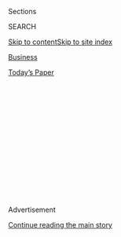 <div id="app">

<div>

<div>

<div>

<div class="NYTAppHideMasthead css-1q2w90k e1suatyy0">

<div class="section css-ui9rw0 e1suatyy2">

<div class="css-eph4ug er09x8g0">

<div class="css-6n7j50">

</div>

<span class="css-1dv1kvn">Sections</span>

<div class="css-10488qs">

<span class="css-1dv1kvn">SEARCH</span>

</div>

[Skip to content](#site-content)[Skip to site
index](#site-index)

</div>

<div id="masthead-section-label" class="css-1wr3we4 eaxe0e00">

[Business](https://www.nytimes3xbfgragh.onion/section/business)

</div>

<div class="css-10698na e1huz5gh0">

</div>

</div>

<div id="masthead-bar-one" class="section hasLinks css-15hmgas e1csuq9d3">

<div class="css-uqyvli e1csuq9d0">

</div>

<div class="css-1uqjmks e1csuq9d1">

</div>

<div class="css-9e9ivx">

[](https://myaccount.nytimes3xbfgragh.onion/auth/login?response_type=cookie&client_id=vi)

</div>

<div class="css-1bvtpon e1csuq9d2">

[Today’s
Paper](https://www.nytimes3xbfgragh.onion/section/todayspaper)

</div>

</div>

</div>

</div>

<div data-aria-hidden="false">

<div id="site-content" data-role="main">

<div>

<div class="css-1aor85t" style="opacity:0.000000001;z-index:-1;visibility:hidden">

<div class="css-1hqnpie">

<div class="css-epjblv">

<span class="css-17xtcya">[Business](/section/business)</span><span class="css-x15j1o">|</span><span class="css-fwqvlz">Even
the Threat of a Tougher Rule on Financial Advice Has Helped
Investors</span>

</div>

<div class="css-k008qs">

<div class="css-1iwv8en">

<span class="css-18z7m18"></span>

<div>

</div>

</div>

<span class="css-1n6z4y">https://nyti.ms/3m9093s</span>

<div class="css-1705lsu">

<div class="css-4xjgmj">

<div class="css-4skfbu" data-role="toolbar" data-aria-label="Social Media Share buttons, Save button, and Comments Panel with current comment count" data-testid="share-tools">

  - 
  - 
  - 
  - 
    
    <div class="css-6n7j50">
    
    </div>

  - 

</div>

</div>

</div>

</div>

</div>

</div>

<div class="css-13pd83m">

</div>

<div id="top-wrapper" class="css-1sy8kpn">

<div id="top-slug" class="css-l9onyx">

Advertisement

</div>

[Continue reading the main
story](#after-top)

<div class="ad top-wrapper" style="text-align:center;height:100%;display:block;min-height:250px">

<div id="top" class="place-ad" data-position="top" data-size-key="top">

</div>

</div>

<div id="after-top">

</div>

</div>

<div>

<div id="sponsor-wrapper" class="css-1hyfx7x">

<div id="sponsor-slug" class="css-19vbshk">

Supported by

</div>

[Continue reading the main
story](#after-sponsor)

<div id="sponsor" class="ad sponsor-wrapper" style="text-align:center;height:100%;display:block">

</div>

<div id="after-sponsor">

</div>

</div>

<div class="css-186x18t">

strategies

</div>

<div class="css-1vkm6nb ehdk2mb0">

# Even the Threat of a Tougher Rule on Financial Advice Has Helped Investors

</div>

The Obama administration’s efforts to require firms to truly work in the
interests of investors has already given people better choices, a new
study
says.

<div class="css-79elbk" data-testid="photoviewer-wrapper">

<div class="css-z3e15g" data-testid="photoviewer-wrapper-hidden">

</div>

<div class="css-1a48zt4 ehw59r15" data-testid="photoviewer-children">

![<span class="css-cnj6d5 e1z0qqy90" itemprop="copyrightHolder"><span class="css-1ly73wi e1tej78p0">Credit...</span><span><span>Minh
Uong/The New York
Times</span></span></span>](https://static01.graylady3jvrrxbe.onion/images/2020/09/13/business/11Strategies-illo/11Strategies-illo-articleLarge.jpg?quality=75&auto=webp&disable=upscale)

</div>

</div>

<div class="css-18e8msd">

<div class="css-vp77d3 epjyd6m0">

<div class="css-hus3qt ey68jwv0" data-aria-hidden="true">

[![Jeff
Sommer](https://static01.graylady3jvrrxbe.onion/images/2018/02/20/multimedia/author-jeff-sommer/author-jeff-sommer-thumbLarge.jpg
"Jeff Sommer")](https://www.nytimes3xbfgragh.onion/by/jeff-sommer)

</div>

<div class="css-1baulvz">

By [<span class="css-1baulvz last-byline" itemprop="name">Jeff
Sommer</span>](https://www.nytimes3xbfgragh.onion/by/jeff-sommer)

</div>

</div>

  - Sept. 11,
    2020

  - 
    
    <div class="css-4xjgmj">
    
    <div class="css-d8bdto" data-role="toolbar" data-aria-label="Social Media Share buttons, Save button, and Comments Panel with current comment count" data-testid="share-tools">
    
      - 
      - 
      - 
      - 
        
        <div class="css-6n7j50">
        
        </div>
    
      - 
    
    </div>
    
    </div>

</div>

</div>

<div class="section meteredContent css-1r7ky0e" name="articleBody" itemprop="articleBody">

<div class="css-1fanzo5 StoryBodyCompanionColumn">

<div class="css-53u6y8">

A battle over exactly how investors should be treated when they get
financial advice has been underway for years. The Obama administration
pushed for stricter investor protections, while the Trump administration
has been putting looser rules into effect.

But here’s the thing: The tougher Obama rules, which were never fully
put into effect, have already done some good.

That’s the import of an innovative new study published by the [Harvard
Business
School](https://www.hbs.edu/faculty/Publication%20Files/WP21-018rev8-28-20_d683a777-2c59-4ce5-859d-6baad6af7860.pdf)
and the [National Bureau of Economic
Research](https://www.nber.org/papers/w27577#:~:text=Our%20results%20indicate%20that%20variable,when%20dealing%20with%20retirement%20accounts.).
It has a technical title — “Conflicting Interests and the Effect of
Fiduciary Duty — Evidence from Variable Annuities,” but contains nuggets
that are worthy of wider attention. Its authors are [Mark
Egan](https://www.hbs.edu/faculty/Pages/profile.aspx?facId=774513), a
Harvard Business School professor; [Shan
Ge](https://www.stern.nyu.edu/faculty/bio/shan-ge), a professor at New
York University’s Leonard N. Stern School of Business; and [Johnny
Tang](https://scholar.harvard.edu/johnnytang/home), an economics
graduate student at Harvard.

The study says that the threat of stricter regulations alone has
improved at least some of the behavior of brokers and financial service
firms. The improvement began while Barack Obama was still president and
it has continued, despite the deregulatory approach of the Trump
administration. Perhaps because stricter regulations could return in a
new administration, that shift in the financial services industry hasn’t
abated yet, Professor Egan said in an interview.

</div>

</div>

<div class="css-1fanzo5 StoryBodyCompanionColumn">

<div class="css-53u6y8">

“The interesting thing is that these effects have persisted even though
the fiduciary rule was never enforced,” Professor Egan said. “We seem to
be in a holding pattern right now, with these changes holding steady,
given uncertainty over how the rules themselves might change over the
next few years.”

Those changes center on the so-called “fiduciary rule,” which would have
banned conflicts of interest in the advice given to people investing for
retirement.

The rule’s history is a bit tangled: The Department of Labor proposed
the rule in 2015 and [formally announced it
in 2016](https://www.nytimes3xbfgragh.onion/2016/04/07/your-money/new-rules-for-retirement-accounts-financial-advisers.html).
But a suit filed by several financial industry groups, which were
represented by [Eugene
Scalia](https://www.nytimes3xbfgragh.onion/2020/08/21/business/labor-department-proposal-retirement-planning.html),
who is now Labor secretary, succeeded
in[dislodging](https://www.nytimes3xbfgragh.onion/2018/06/22/your-money/fiduciary-rule-dies.html)
the rule before it was ever put in place.

Separate protections for nonretirement accounts also were considered by
the Obama administration but were never put into effect by the
Securities and Exchange Commission. [In
June](https://www.nytimes3xbfgragh.onion/2020/07/16/your-money/fiduciary-duty-investments-best-interest.html#:~:text=A%20Securities%20and%20Exchange%20Commission%20rule%20that%20took%20effect%20on,protections%20than%20the%20rule%20delivers.)
the S.E.C. instituted what it calls a “best interest” rule that makes it
easier to charge for advice that may lead you to make investments that
aren’t the cheapest or the best.

Now, at the Labor Department, Mr. Scalia is [moving
rapidly](https://www.nytimes3xbfgragh.onion/2020/08/21/business/labor-department-proposal-retirement-planning.html)
to change the rules for retirement accounts and to impose new
regulations that would be weaker than those intended by the original
fiduciary rule.

</div>

</div>

<div class="css-1fanzo5 StoryBodyCompanionColumn">

<div class="css-53u6y8">

Amid all of these regulatory battles, you may think that investor
protection under the fiduciary rule is a lost cause. But that’s not the
case.

The study found something startling: The financial services industry
began to respond to the fiduciary rule’s requirements — even though the
rule has never gone into effect.

The study dealt specifically with a limited part of the financial
marketplace but it has broader implications. The researchers focused on
the sale of variable annuities, which are
[notorious](https://www.nytimes3xbfgragh.onion/2015/06/20/your-money/variable-annuities-with-guaranteed-income-riders-require-careful-scrutiny.html)
for frequently carrying high fees and onerous restrictions that generate
hefty profits for insurers and brokers while eating away at the
long-term returns of retirement
investors.

[Annuities](https://www.nytimes3xbfgragh.onion/2019/07/01/business/rolling-stones-social-security-retirement.html)
can be a valuable part of a retirement portfolio when they are low-cost
and transparent. Simple immediate annuities or deferred annuities can
provide steady, guaranteed income for many years. And Social Security,
the most
[valuable](https://www.nytimes3xbfgragh.onion/2020/05/29/business/Social-Security-benefits-shortfall-coronavirus.html)
asset most Americans have in retirement, is an annuity — one that is
backed by the government.

But variable annuities are different. They are complex products, which
can rise and fall based on the value of underlying investments in the
stock market. Brokers who sell them to investors have sometimes received
substantial commissions of more than 10 percent from insurers, and these
annuities frequently contain clauses and restrictions that can cost
investors dearly, the S.E.C.
[warns](https://www.sec.gov/investor/pubs/sec-guide-to-variable-annuities.pdf).

It is difficult to argue that high-expense variable annuities are the
best possible option for most investors, though they are a fine source
of income for individual brokers. In other words, a high-commission
variable annuity is the kind of investment that a fiduciary — someone
who puts a client’s interest above their own — might not recommend. Such
annuities are associated with a high frequency of consumer
[complaints](https://brokercheck.finra.org/) to the Financial Industry
Regulatory Authority. That’s why the researchers shined a spotlight on
them.

From 2015 to 2016, a year in which the proposed fiduciary
[rule](https://www.nytimes3xbfgragh.onion/2015/04/08/opinion/successful-investing-for-the-long-haul.html)
was in the news, many financial services companies began revising
practices that might run afoul of it. They adjusted their sales
practices or restructured their product lines, the study found, reducing
compensation incentives that encouraged brokers to steer investors to
costly products. The paper cited several companies, including Voya, Axa
Group, Aegon and Lincoln Financial.

</div>

</div>

<div class="css-1fanzo5 StoryBodyCompanionColumn">

<div class="css-53u6y8">

In that one year, the report said, sales of high-expense variable
annuities fell by 52 percent, while sales of lower-expense annuities
surged. What’s more, there was no indication that investors were
receiving less advice, as the [industry
groups](https://www.sifma.org/resources/news/sifma-submits-comments-and-new-evidence-of-the-dol-fiduciary-rules-negative-impact-on-retirement-savers/)
that have fought the fiduciary rule have frequently claimed would
happen. “Based on our structural model estimates, investor welfare
improved as a result of the fiduciary rule under conservative
assumptions,” the paper concluded.

Professor Egan said he has been monitoring recent sales data and has
found that “as far as the latest numbers show, the industry is still
holding back, and the effect of the fiduciary rule can still be seen —
even though the rule hasn’t been put into place.”

It is possible, of course, that the market itself is responsible for
some of the continuing improvement. After all, the fiduciary rule has
been widely debated since 2015 and has focused public attention on the
advantages of low-cost, no frills investments that leave more money in
the pockets of consumers and less in the coffers of big corporations. No
doubt, many consumers are seeking simple, economical options like index
funds and staying away from higher-cost variable annuities.

But as Professor Egan points out, knowledge in a broad population is
always “asymmetrical,” and financial predators will find opportunity for
outsize profits if regulators are shackled or sleeping.

I’m all for the creativity unleashed by the profit motive in a market
economy. But one way or another, society must impose some limits.
Especially when it comes to the money that working people have salted
away for retirement, it strikes me as cruel and uncivilized to permit
exploitation. That, in a nutshell, is what government is for,
particularly amid the immense suffering of a pandemic.

Protecting Social Security is one thing that can be done. Another is
bringing attention to shoddy practices that hurt savers. Shining a
bright light can help, the new paper suggests, even if strong
regulations and active regulators are really needed to deal with the
problem.

</div>

</div>

</div>

<div>

</div>

<div>

</div>

<div>

</div>

<div>

<div id="bottom-wrapper" class="css-1ede5it">

<div id="bottom-slug" class="css-l9onyx">

Advertisement

</div>

[Continue reading the main
story](#after-bottom)

<div id="bottom" class="ad bottom-wrapper" style="text-align:center;height:100%;display:block;min-height:90px">

</div>

<div id="after-bottom">

</div>

</div>

</div>

</div>

</div>

## Site Index

<div>

</div>

## Site Information Navigation

  - [© <span>2020</span> <span>The New York Times
    Company</span>](https://help.nytimes3xbfgragh.onion/hc/en-us/articles/115014792127-Copyright-notice)

<!-- end list -->

  - [NYTCo](https://www.nytco.com/)
  - [Contact
    Us](https://help.nytimes3xbfgragh.onion/hc/en-us/articles/115015385887-Contact-Us)
  - [Work with us](https://www.nytco.com/careers/)
  - [Advertise](https://nytmediakit.com/)
  - [T Brand Studio](http://www.tbrandstudio.com/)
  - [Your Ad
    Choices](https://www.nytimes3xbfgragh.onion/privacy/cookie-policy#how-do-i-manage-trackers)
  - [Privacy](https://www.nytimes3xbfgragh.onion/privacy)
  - [Terms of
    Service](https://help.nytimes3xbfgragh.onion/hc/en-us/articles/115014893428-Terms-of-service)
  - [Terms of
    Sale](https://help.nytimes3xbfgragh.onion/hc/en-us/articles/115014893968-Terms-of-sale)
  - [Site
    Map](https://spiderbites.nytimes3xbfgragh.onion)
  - [Help](https://help.nytimes3xbfgragh.onion/hc/en-us)
  - [Subscriptions](https://www.nytimes3xbfgragh.onion/subscription?campaignId=37WXW)

</div>

</div>

</div>

</div>
